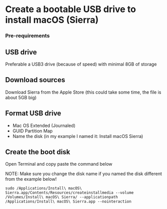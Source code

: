 # Create a bootable USB drive to install macOS (Sierra)

### Pre-requirements

## USB drive
Preferable a USB3 drive (because of speed) with minimal 8GB of storage

## Download sources
Download Sierra from the Apple Store (this could take some time, the file is about 5GB big)

## Format USB drive
+ Mac OS Extended (Journaled)
+ GUID Partition Map
+ Name the disk (in my example I named it: Install macOS Sierra)

## Create the boot disk
Open Terminal and copy paste the command below

NOTE: Make sure you change the disk name if you named the disk different from the example below!


``` sudo /Applications/Install\ macOS\ Sierra.app/Contents/Resources/createinstallmedia --volume /Volumes/Install\ macOS\ Sierra/ --applicationpath /Applications/Install\ macOS\ Sierra.app --nointeraction ```
